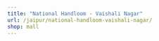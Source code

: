 ```yaml
---
title: "National Handloom - Vaishali Nagar"
url: /jaipur/national-handloom-vaishali-nagar/
shop: mall
---
```

